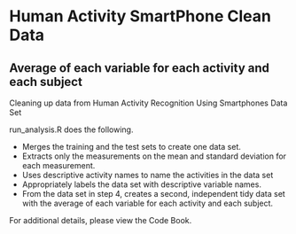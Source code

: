 # Human Activity SmartPhone Clean Data 

## Average of each variable for each activity and each subject

Cleaning up data from Human Activity Recognition Using Smartphones Data Set

run_analysis.R does the following.

* Merges the training and the test sets to create one data set.
* Extracts only the measurements on the mean and standard deviation for each measurement.
* Uses descriptive activity names to name the activities in the data set
* Appropriately labels the data set with descriptive variable names.
* From the data set in step 4, creates a second, independent tidy data set with the average of each variable for each activity and each subject.

For additional details, please view the Code Book.
